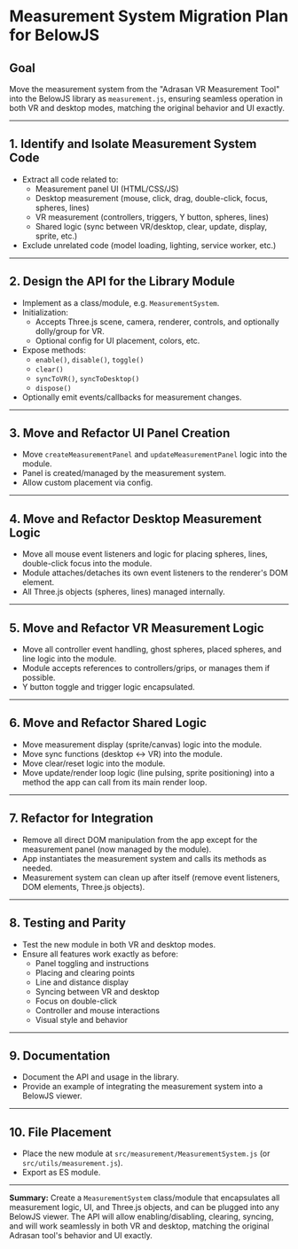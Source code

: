 # Measurement System Migration Plan for BelowJS

## Goal
Move the measurement system from the "Adrasan VR Measurement Tool" into the BelowJS library as `measurement.js`, ensuring seamless operation in both VR and desktop modes, matching the original behavior and UI exactly.

---

## 1. Identify and Isolate Measurement System Code
- Extract all code related to:
  - Measurement panel UI (HTML/CSS/JS)
  - Desktop measurement (mouse, click, drag, double-click, focus, spheres, lines)
  - VR measurement (controllers, triggers, Y button, spheres, lines)
  - Shared logic (sync between VR/desktop, clear, update, display, sprite, etc.)
- Exclude unrelated code (model loading, lighting, service worker, etc.)

---

## 2. Design the API for the Library Module
- Implement as a class/module, e.g. `MeasurementSystem`.
- Initialization:
  - Accepts Three.js scene, camera, renderer, controls, and optionally dolly/group for VR.
  - Optional config for UI placement, colors, etc.
- Expose methods:
  - `enable()`, `disable()`, `toggle()`
  - `clear()`
  - `syncToVR()`, `syncToDesktop()`
  - `dispose()`
- Optionally emit events/callbacks for measurement changes.

---

## 3. Move and Refactor UI Panel Creation
- Move `createMeasurementPanel` and `updateMeasurementPanel` logic into the module.
- Panel is created/managed by the measurement system.
- Allow custom placement via config.

---

## 4. Move and Refactor Desktop Measurement Logic
- Move all mouse event listeners and logic for placing spheres, lines, double-click focus into the module.
- Module attaches/detaches its own event listeners to the renderer's DOM element.
- All Three.js objects (spheres, lines) managed internally.

---

## 5. Move and Refactor VR Measurement Logic
- Move all controller event handling, ghost spheres, placed spheres, and line logic into the module.
- Module accepts references to controllers/grips, or manages them if possible.
- Y button toggle and trigger logic encapsulated.

---

## 6. Move and Refactor Shared Logic
- Move measurement display (sprite/canvas) logic into the module.
- Move sync functions (desktop <-> VR) into the module.
- Move clear/reset logic into the module.
- Move update/render loop logic (line pulsing, sprite positioning) into a method the app can call from its main render loop.

---

## 7. Refactor for Integration
- Remove all direct DOM manipulation from the app except for the measurement panel (now managed by the module).
- App instantiates the measurement system and calls its methods as needed.
- Measurement system can clean up after itself (remove event listeners, DOM elements, Three.js objects).

---

## 8. Testing and Parity
- Test the new module in both VR and desktop modes.
- Ensure all features work exactly as before:
  - Panel toggling and instructions
  - Placing and clearing points
  - Line and distance display
  - Syncing between VR and desktop
  - Focus on double-click
  - Controller and mouse interactions
  - Visual style and behavior

---

## 9. Documentation
- Document the API and usage in the library.
- Provide an example of integrating the measurement system into a BelowJS viewer.

---

## 10. File Placement
- Place the new module at `src/measurement/MeasurementSystem.js` (or `src/utils/measurement.js`).
- Export as ES module.

---

**Summary:**
Create a `MeasurementSystem` class/module that encapsulates all measurement logic, UI, and Three.js objects, and can be plugged into any BelowJS viewer. The API will allow enabling/disabling, clearing, syncing, and will work seamlessly in both VR and desktop, matching the original Adrasan tool's behavior and UI exactly.
